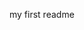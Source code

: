 my first readme

























































































